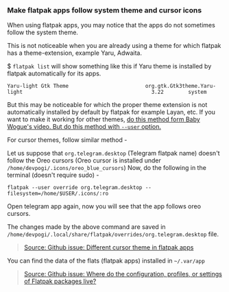 ### Make flatpak apps follow system theme and cursor icons

When using flatpak apps, you may notice that the apps do not sometimes follow the system theme.

This is not noticeable when you are already using a theme for which flatpak has a theme-extension, example Yaru, Adwaita.

$ `flatpak list` will show something like this if Yaru theme is installed by flatpak automatically for its apps.
```
Yaru-light Gtk Theme                         org.gtk.Gtk3theme.Yaru-light                                          3.22        system
```

But this may be noticeable for which the proper theme extension is not automatically installed by default by flatpak for example Layan, etc. If you want to make it working for other themes, [do this method form Baby Wogue's video. But do this method with `--user` option.](https://www.youtube.com/watch?v=S6KkQrlQnbI)

For cursor themes, follow similar method -

Let us suppose that `org.telegram.desktop` (Telegram flatpak name) doesn't follow the Oreo cursors (Oreo cursor is installed under `/home/devpogi/.icons/oreo_blue_cursors`)
Now, do the following in the terminal (doesn't require sudo) -

```
flatpak --user override org.telegram.desktop --filesystem=/home/$USER/.icons/:ro
```
Open telegram app again, now you will see that the app follows oreo cursors.

The changes made by the above command are saved in `/home/devpogi/.local/share/flatpak/overrides/org.telegram.desktop` file.

> [Source: Github issue: Different cursor theme in flatpak apps](https://github.com/flatpak/flatpak/issues/709)

You can find the data of the flats (flatpak apps) installed in `~/.var/app`
> [Source: Github issue: Where do the configuration, profiles, or settings of Flatpak packages live?](https://github.com/flatpak/flatpak/issues/1214)

